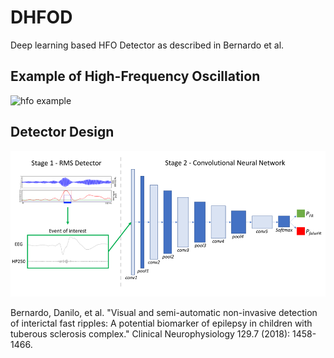 # DHFOD
Deep learning based HFO Detector as described in Bernardo et al. 


## Example of High-Frequency Oscillation
![hfo example](https://github.com/dbernardo05/DHFOD/blob/master/hfo_example_small.jpeg)


## Detector Design
![detector](https://github.com/dbernardo05/DHFOD/blob/master/nn_diagram.png)


Bernardo, Danilo, et al. "Visual and semi-automatic non-invasive detection of interictal fast ripples: A potential biomarker of epilepsy in children with tuberous sclerosis complex." Clinical Neurophysiology 129.7 (2018): 1458-1466.
